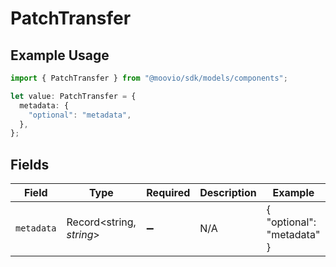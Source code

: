 # PatchTransfer

## Example Usage

```typescript
import { PatchTransfer } from "@moovio/sdk/models/components";

let value: PatchTransfer = {
  metadata: {
    "optional": "metadata",
  },
};
```

## Fields

| Field                      | Type                       | Required                   | Description                | Example                    |
| -------------------------- | -------------------------- | -------------------------- | -------------------------- | -------------------------- |
| `metadata`                 | Record<string, *string*>   | :heavy_minus_sign:         | N/A                        | {<br/>"optional": "metadata"<br/>} |